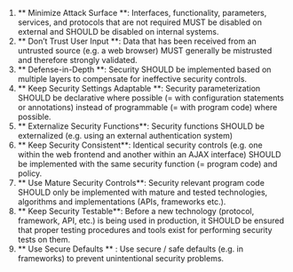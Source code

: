 1. ** Minimize Attack Surface **: Interfaces, functionality, parameters, services, and protocols that are not required MUST be disabled on external and SHOULD be disabled on internal systems.
2. ** Don’t Trust User Input **: Data that has been received from an untrusted source (e.g. a web browser) MUST generally be mistrusted and therefore strongly validated.
3. ** Defense-in-Depth **: Security SHOULD be implemented based on multiple layers to compensate for ineffective security controls.
4. ** Keep Security Settings Adaptable **: Security parameterization SHOULD be declarative where possible (= with configuration statements or annotations) instead of programmable (= with program code) where possible.
5. ** Externalize Security Functions**: Security functions SHOULD be externalized (e.g. using an external authentication system)
6. ** Keep Security Consistent**: Identical security controls (e.g. one within the web frontend and another within an AJAX interface) SHOULD be implemented with the same security function (= program code) and policy.
7. ** Use Mature Security Controls**: Security relevant program code SHOULD only be implemented with mature and tested technologies, algorithms and implementations (APIs, frameworks etc.).
8. ** Keep Security Testable**: Before a new technology (protocol, framework, API, etc.) is being used in production, it SHOULD be ensured that proper testing procedures and tools exist for performing security tests on them.
9. ** Use Secure Defaults ** : Use secure / safe defaults (e.g. in frameworks) to prevent unintentional security problems. 

